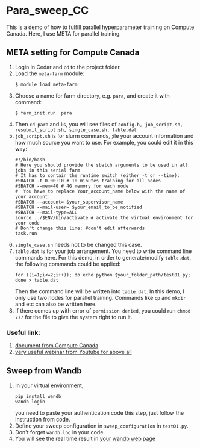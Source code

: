# Para_sweep_CC
This is a demo of how to fulfill parallel hyperparameter training on Compute Canada. Here, I use META for parallel training.
## META setting for Compute Canada
1. Login in Cedar and ``cd`` to the project folder.
2. Load the ```meta-farm``` module: 
    ```
    $ module load meta-farm
    ```
3. Choose a name for farm directory, e.g. ```para```, and create it with command:
    ```
    $ farm_init.run  para
    ```
4. Then ```cd para``` and ```ls```, you will see files of ```config.h, job_script.sh, resubmit_script.sh, single_case.sh, table.dat```
5. ```job_script.sh``` is for slurm commands, ;ile your account information and how much source you want to use. For example, you could edit it in this way:
    ```
    #!/bin/bash
    # Here you should provide the sbatch arguments to be used in all jobs in this serial farm
    # It has to contain the runtime switch (either -t or --time):
    #SBATCH -t 0-00:10 # 10 minutes training for all nodes
    #SBATCH --mem=4G # 4G memory for each node
    #  You have to replace Your_account_name below with the name of your account:
    #SBATCH --account= $your_supervisor_name
    #SBATCH --mail-user= $your_email_to_be_notified
    #SBATCH --mail-type=ALL
    source ../$ENV/bin/activate # activate the virtual environment for your code
    # Don't change this line: #don't edit afterwards
    task.run
    ```
6. ```single_case.sh``` needs not to be changed this case.
7. ```table.dat``` is for your job arrangement. You need to write command line commands here. For this demo, in order to generate/modify ```table.dat```, the following commands could be applied:
    ```
    for ((i=1;i<=2;i++)); do echo python $your_folder_path/test01.py; done > table.dat
    ```
    Then the command line will be written into ```table.dat```. In this demo, I only use two nodes for parallel training. Commands like ```cp``` and ```mkdir``` and etc can also be written here.
8. If there comes up with error of ```permission denied```, you could run ```chmod 777``` for the file to give the system right to run it.
### Useful link:
1. [document from Compute Canada](https://docs.alliancecan.ca/wiki/META:_A_package_for_job_farming#single_case.sh)
2. [very useful webinar from Youtube for above all](https://www.youtube.com/watch?v=GcYbaPClwGE)
## Sweep from Wandb
1. In your virtual environment,
    ```
    pip install wandb
    wandb login
    ```
    you need to paste your authentication code this step, just follow the instruction from code. 
2. Define your sweep configuration in ```sweep_configuration``` in ```test01.py```.
3. Don't forget ```wandb.log``` in your code.
4. You will see the real time result in [your wandb web page](https://wandb.ai)
